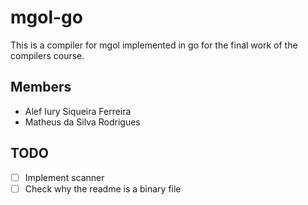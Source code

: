 # mgol-go

This is a compiler for mgol implemented in go for the final work of the compilers course.

## Members

- Alef Iury Siqueira Ferreira
- Matheus da Silva Rodrigues

## TODO

- [ ] Implement scanner
- [ ] Check why the readme is a binary file
